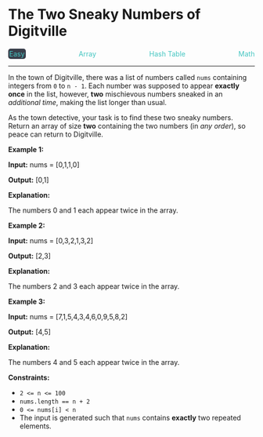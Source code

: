# The Two Sneaky Numbers of Digitville

<div style="display: flex; justify-content: space-between; align-items: center">
<div style="color: #46c6c2;
padding: 2px; background-color: #3a3f4b; border-radius: 5px;">Easy</div>
<div style="color: #46c6c2">Array</div>
<div style="color: #46c6c2">Hash Table</div>
<div style="color: #46c6c2">Math</div>
</div>

---

In the town of Digitville, there was a list of numbers called `nums` containing integers from `0` to `n - 1`. Each number was supposed to appear **exactly once** in the list, however, **two** mischievous numbers sneaked in an _additional time_, making the list longer than usual.

As the town detective, your task is to find these two sneaky numbers. Return an array of size **two** containing the two numbers (in _any order_), so peace can return to Digitville.

**Example 1:**

**Input:** nums = \[0,1,1,0\]

**Output:** \[0,1\]

**Explanation:**

The numbers 0 and 1 each appear twice in the array.

**Example 2:**

**Input:** nums = \[0,3,2,1,3,2\]

**Output:** \[2,3\]

**Explanation:**

The numbers 2 and 3 each appear twice in the array.

**Example 3:**

**Input:** nums = \[7,1,5,4,3,4,6,0,9,5,8,2\]

**Output:** \[4,5\]

**Explanation:**

The numbers 4 and 5 each appear twice in the array.

**Constraints:**

*   `2 <= n <= 100`
*   `nums.length == n + 2`
*   `0 <= nums[i] < n`
*   The input is generated such that `nums` contains **exactly** two repeated elements.